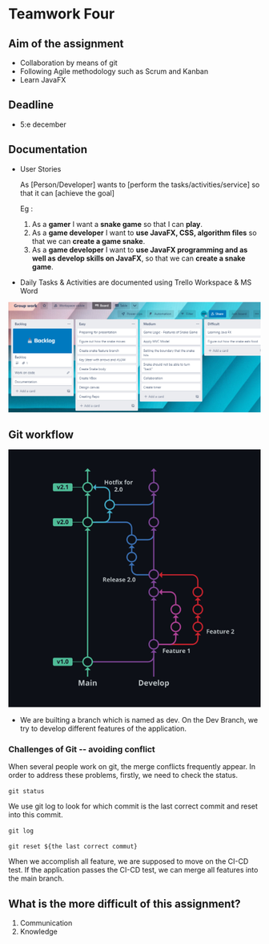 # Teamwork Four

## Aim of the assignment

- Collaboration by means of git
- Following Agile methodology such as Scrum and Kanban
- Learn JavaFX

## Deadline

- 5:e december

## Documentation

- User Stories

    As [Person/Developer] wants to [perform the tasks/activities/service] so that it can [achieve the goal]
    
    Eg : 
    1. As a **gamer** I want a **snake game** so that I can **play**. 
    2. As a **game developer** I want to **use JavaFX, CSS, algorithm files** so that we can **create a game snake**.
    3. As a **game developer** I want to **use JavaFX programming and as well as develop skills on JavaFX**, so that we can **create a snake game**. 
    
- Daily Tasks & Activities are documented using Trello Workspace & MS Word

![image](https://github.com/MaxReimblad/Group-Four/blob/main/imgs/Group_Work.PNG)


## Git workflow

![Git Work flow](https://github.com/MaxReimblad/Group-Four/blob/main/imgs/GitWorkFlow.png?raw=true)

- We are builting a branch which is named as dev. On the Dev Branch, we try to develop different features of the application.

### Challenges of Git -- avoiding conflict

When several people work on git, the merge conflicts frequently appear. In order to address these problems, firstly, we need to check the status.

``` git status ```

We use git log to look for which commit is the last correct commit and reset into this commit.

``` git log ```

``` git reset ${the last correct commut} ```

When we accomplish all feature, we are supposed to move on the CI-CD test. If the application passes the CI-CD test, we can merge all features into the main branch.

## What is the more difficult of this assignment?

1. Communication
2. Knowledge
